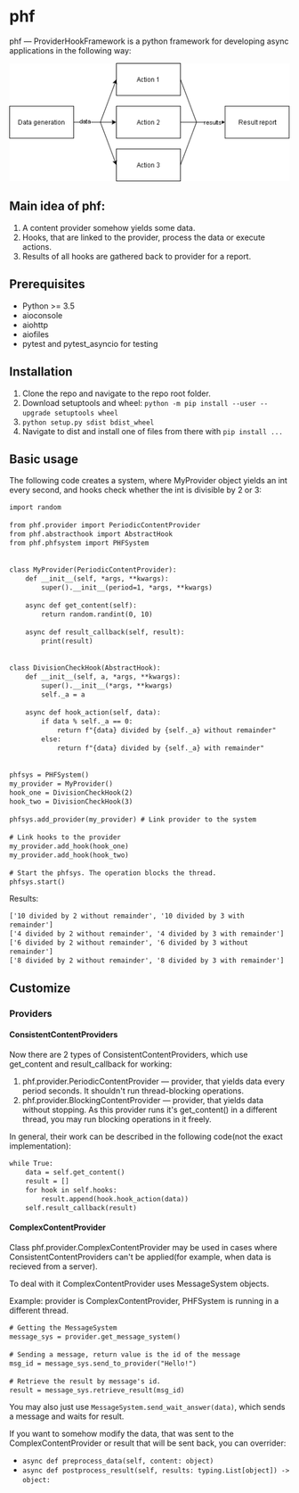 # phf
phf — ProviderHookFramework is a python framework for developing async applications in the following way:

![](.readme/diag1.png "Application")

## Main idea of phf:
1. A content provider somehow yields some data. 
2. Hooks, that are linked to the provider, process the data or execute actions.
3. Results of all hooks are gathered back to provider for a report.

## Prerequisites
* Python >= 3.5
* aioconsole
* aiohttp
* aiofiles
* pytest and pytest_asyncio for testing

## Installation
1. Clone the repo and navigate to the repo root folder.
2. Download setuptools and wheel: ```python -m pip install --user --upgrade setuptools wheel```
3. ```python setup.py sdist bdist_wheel```
4. Navigate to dist and install one of files from there with ```pip install ...```

## Basic usage
The following code creates a system, where MyProvider object yields an int every 
second, and hooks check whether the int is divisible by 2 or 3:
```
import random

from phf.provider import PeriodicContentProvider
from phf.abstracthook import AbstractHook
from phf.phfsystem import PHFSystem


class MyProvider(PeriodicContentProvider):
    def __init__(self, *args, **kwargs):
        super().__init__(period=1, *args, **kwargs)

    async def get_content(self):
        return random.randint(0, 10)

    async def result_callback(self, result):
        print(result)


class DivisionCheckHook(AbstractHook):
    def __init__(self, a, *args, **kwargs):
        super().__init__(*args, **kwargs)
        self._a = a

    async def hook_action(self, data):
        if data % self._a == 0:
            return f"{data} divided by {self._a} without remainder"
        else:
            return f"{data} divided by {self._a} with remainder"


phfsys = PHFSystem() 
my_provider = MyProvider()
hook_one = DivisionCheckHook(2)
hook_two = DivisionCheckHook(3)

phfsys.add_provider(my_provider) # Link provider to the system

# Link hooks to the provider
my_provider.add_hook(hook_one) 
my_provider.add_hook(hook_two)

# Start the phfsys. The operation blocks the thread.
phfsys.start() 
```
Results:
```['1 divided by 2 with remainder', '1 divided by 3 with remainder']
['10 divided by 2 without remainder', '10 divided by 3 with remainder']
['4 divided by 2 without remainder', '4 divided by 3 with remainder']
['6 divided by 2 without remainder', '6 divided by 3 without remainder']
['8 divided by 2 without remainder', '8 divided by 3 with remainder']
```
## Customize
### Providers
#### ConsistentContentProviders
Now there are 2 types of ConsistentContentProviders, which use get_content and
result_callback for working:
1. phf.provider.PeriodicContentProvider — provider, that yields data every period seconds.
It shouldn't run thread-blocking operations.
2. phf.provider.BlockingContentProvider — provider, that yields data without stopping. 
As this provider runs it's get_content() in a different thread, you may run blocking 
operations in it freely.

In general, their work can be described in the following code(not the exact implementation):
```
while True:
    data = self.get_content()
    result = []
    for hook in self.hooks:
        result.append(hook.hook_action(data))
    self.result_callback(result)
```
#### ComplexContentProvider
Class phf.provider.ComplexContentProvider may be used in cases where 
ConsistentContentProviders can't be applied(for example, when data is recieved from a server).

To deal with it ComplexContentProvider uses MessageSystem objects.

Example:
provider is ComplexContentProvider, PHFSystem is running in a different thread.

```
# Getting the MessageSystem
message_sys = provider.get_message_system()

# Sending a message, return value is the id of the message
msg_id = message_sys.send_to_provider("Hello!")

# Retrieve the result by message's id.
result = message_sys.retrieve_result(msg_id)
```

You may also just use ```MessageSystem.send_wait_answer(data)```, which sends a message 
and waits for result. 

If you want to somehow modify the data, that was sent to the ComplexContentProvider or
result that will be sent back, you can overrider:
* ```async def preprocess_data(self, content: object)```
* ```async def postprocess_result(self, results: typing.List[object]) -> object:```
